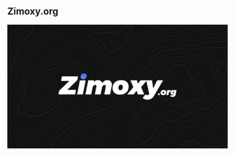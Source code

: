 ## Zimoxy.org

![zimoxy](https://github.com/zim0xy/releases/blob/main/products/content/Cover.png?raw=true)
